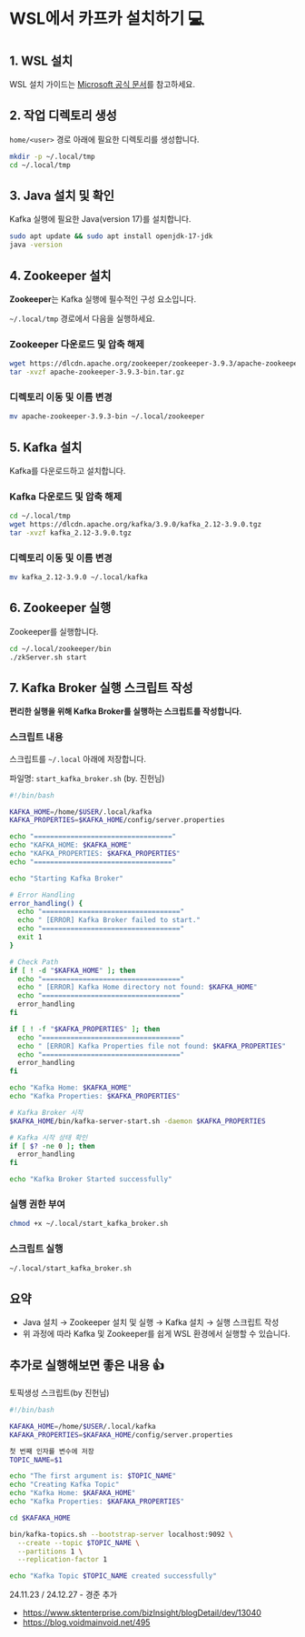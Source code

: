 # WSL에서 카프카 설치하기 💻

## **1. WSL 설치**
WSL 설치 가이드는 [Microsoft 공식 문서](https://learn.microsoft.com/ko-kr/windows/wsl/install)를 참고하세요.


## **2. 작업 디렉토리 생성**
`home/<user>` 경로 아래에 필요한 디렉토리를 생성합니다.

```bash
mkdir -p ~/.local/tmp
cd ~/.local/tmp
```

## **3. Java 설치 및 확인**
Kafka 실행에 필요한 Java(version 17)를 설치합니다.

```bash
sudo apt update && sudo apt install openjdk-17-jdk
java -version
```

## **4. Zookeeper 설치**

**Zookeeper**는 Kafka 실행에 필수적인 구성 요소입니다.

`~/.local/tmp` 경로에서 다음을 실행하세요.

### **Zookeeper 다운로드 및 압축 해제**

```bash
wget https://dlcdn.apache.org/zookeeper/zookeeper-3.9.3/apache-zookeeper-3.9.3-bin.tar.gz
tar -xvzf apache-zookeeper-3.9.3-bin.tar.gz
```

### **디렉토리 이동 및 이름 변경**

```bash
mv apache-zookeeper-3.9.3-bin ~/.local/zookeeper
```

## **5. Kafka 설치**

Kafka를 다운로드하고 설치합니다.

### **Kafka 다운로드 및 압축 해제**

```bash
cd ~/.local/tmp
wget https://dlcdn.apache.org/kafka/3.9.0/kafka_2.12-3.9.0.tgz
tar -xvzf kafka_2.12-3.9.0.tgz
```

### **디렉토리 이동 및 이름 변경**

```bash
mv kafka_2.12-3.9.0 ~/.local/kafka
```

## **6. Zookeeper 실행**

Zookeeper를 실행합니다.

```bash
cd ~/.local/zookeeper/bin
./zkServer.sh start
```

## **7. Kafka Broker 실행 스크립트 작성**

**편리한 실행을 위해 Kafka Broker를 실행하는 스크립트를 작성합니다.**

### 스크립트 내용

스크립트를 `~/.local` 아래에 저장합니다. 

파일명: `start_kafka_broker.sh` (by. 진헌님)

```bash
#!/bin/bash

KAFKA_HOME=/home/$USER/.local/kafka
KAFKA_PROPERTIES=$KAFKA_HOME/config/server.properties

echo "=================================="
echo "KAFKA_HOME: $KAFKA_HOME"
echo "KAFKA_PROPERTIES: $KAFKA_PROPERTIES"
echo "=================================="

echo "Starting Kafka Broker"

# Error Handling
error_handling() {
  echo "=================================="
  echo " [ERROR] Kafka Broker failed to start."
  echo "=================================="
  exit 1
}

# Check Path
if [ ! -d "$KAFKA_HOME" ]; then
  echo "=================================="
  echo " [ERROR] Kafka Home directory not found: $KAFKA_HOME"
  echo "=================================="
  error_handling
fi

if [ ! -f "$KAFKA_PROPERTIES" ]; then
  echo "=================================="
  echo " [ERROR] Kafka Properties file not found: $KAFKA_PROPERTIES"
  echo "=================================="
  error_handling
fi

echo "Kafka Home: $KAFKA_HOME"
echo "Kafka Properties: $KAFKA_PROPERTIES"

# Kafka Broker 시작
$KAFKA_HOME/bin/kafka-server-start.sh -daemon $KAFKA_PROPERTIES

# Kafka 시작 상태 확인
if [ $? -ne 0 ]; then
  error_handling
fi

echo "Kafka Broker Started successfully"

```

### **실행 권한 부여**
```bash
chmod +x ~/.local/start_kafka_broker.sh
```

### **스크립트 실행**
```bash
~/.local/start_kafka_broker.sh
```

## **요약**
- Java 설치 → Zookeeper 설치 및 실행 → Kafka 설치 → 실행 스크립트 작성
- 위 과정에 따라 Kafka 및 Zookeeper를 쉽게 WSL 환경에서 실행할 수 있습니다.


## **추가로 실행해보면 좋은 내용 👍**
토픽생성 스크립트(by 진헌님)

```bash
#!/bin/bash

KAFAKA_HOME=/home/$USER/.local/kafka
KAFAKA_PROPERTIES=$KAFAKA_HOME/config/server.properties

첫 번째 인자를 변수에 저장
TOPIC_NAME=$1

echo "The first argument is: $TOPIC_NAME"
echo "Creating Kafka Topic"
echo "Kafka Home: $KAFAKA_HOME"
echo "Kafka Properties: $KAFAKA_PROPERTIES"

cd $KAFAKA_HOME

bin/kafka-topics.sh --bootstrap-server localhost:9092 \
  --create --topic $TOPIC_NAME \
  --partitions 1 \
  --replication-factor 1

echo "Kafka Topic $TOPIC_NAME created successfully"
```


24.11.23 / 24.12.27 - 경준 추가
- https://www.sktenterprise.com/bizInsight/blogDetail/dev/13040
- https://blog.voidmainvoid.net/495